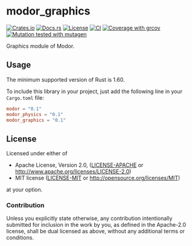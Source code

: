 # modor_graphics

[![Crates.io](https://img.shields.io/crates/v/modor_graphics.svg)](https://crates.io/crates/modor_graphics)
[![Docs.rs](https://img.shields.io/docsrs/modor_graphics)](https://docs.rs/crate/modor_graphics)
[![License](https://img.shields.io/crates/l/modor_graphics)](https://github.com/modor-engine/modor_graphics)
[![CI](https://github.com/modor-engine/modor/actions/workflows/ci.yml/badge.svg)](https://github.com/modor-engine/modor/actions/workflows/ci.yml)
[![Coverage with grcov](https://img.shields.io/codecov/c/gh/modor-engine/modor)](https://app.codecov.io/gh/modor-engine/modor)
[![Mutation tested with mutagen](https://img.shields.io/badge/mutation%20tested-mutagen-blue.svg)](https://github.com/modor-engine/modor/actions/workflows/ci.yml)

Graphics module of Modor.

## Usage

The minimum supported version of Rust is 1.60.

To include this library in your project, just add the following line in your `Cargo.toml` file:

```toml
modor = "0.1"
modor_physics = "0.1"
modor_graphics = "0.1"
```

## License

Licensed under either of

* Apache License, Version 2.0, ([LICENSE-APACHE](../../LICENSE-APACHE) or http://www.apache.org/licenses/LICENSE-2.0)
* MIT license ([LICENSE-MIT](../../LICENSE-MIT) or http://opensource.org/licenses/MIT)

at your option.

### Contribution

Unless you explicitly state otherwise, any contribution intentionally submitted for inclusion in the work by you, as
defined in the Apache-2.0 license, shall be dual licensed as above, without any additional terms or conditions.
